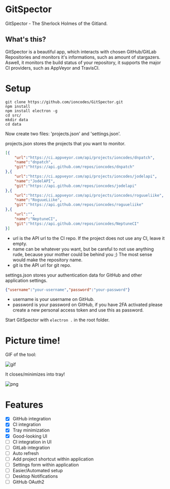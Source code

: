 # GitSpector
GitSpector - The Sherlock Holmes of the Gitland.

## What's this?
GitSpector is a beautiful app, which interacts with chosen GitHub/GitLab Repositories and monitors it's informations, such as amount of stargazers. Aswell, it monitors the build status of your repository, it supports the major CI providers, such as AppVeyor and TravisCI.

# Setup
```
git clone https://github.com/ioncodes/GitSpector.git
npm install
npm install electron -g
cd src/
mkdir data
cd data
```
Now create two files: 'projects.json' and 'settings.json'.

projects.json stores the projects that you want to monitor.
```json
[{
    "url":"https://ci.appveyor.com/api/projects/ioncodes/dnpatch",
    "name":"dnpatch",
    "git":"https://api.github.com/repos/ioncodes/dnpatch"
},{
    "url":"https://ci.appveyor.com/api/projects/ioncodes/jodelapi",
    "name":"JodelAPI",
    "git":"https://api.github.com/repos/ioncodes/jodelapi"
},{
    "url":"https://ci.appveyor.com/api/projects/ioncodes/roguueliike",
    "name":"RoguueLiike",
    "git":"https://api.github.com/repos/ioncodes/roguueliike"
},{
    "url":"",
    "name":"NeptuneCI",
    "git":"https://api.github.com/repos/ioncodes/NeptuneCI"
}]
```
* url is the API url to the CI repo. If the project does not use any CI, leave it empty.
* name can be whatever you want, but be careful to not use anything rude, because your mother could be behind you ;) The most sense would make the repository name.
* git is the API url for git repo.

settings.json stores your authentication data for GitHub and other application settings.
```json
{"username":"your-username","password":"your-password"}
```
* username is your username on GitHub.
* password is your password on GitHub, if you have 2FA activated please create a new personal access token and use this as password.

Start GitSpector with ```electron .``` in the root folder.

# Picture time!
GIF of the tool:

![gif](http://i.imgur.com/zZ6aXmz.gif)

It closes/minimizes into tray!

![png](http://i.imgur.com/a1GfCLp.png)

# Features
- [x] GitHub integration
- [x] CI integration
- [x] Tray minimization
- [x] Good-looking UI
- [ ] CI integration in UI
- [ ] GitLab integration
- [ ] Auto refresh
- [ ] Add project shortcut within application
- [ ] Settings form within application
- [ ] Easier/Automated setup
- [ ] Desktop Notifications
- [ ] GitHub OAuth2
